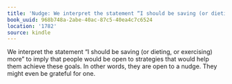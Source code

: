 ```yaml
---
title: 'Nudge: We interpret the statement “I should be saving (or dieting, …'
book_uuid: 968b748a-2abe-40ac-87c5-40ea4c7c6524
location: '1782'
source: kindle
---
```


We interpret the statement “I should be saving (or dieting, or exercising) more” to imply that people would be open to strategies that would help them achieve these goals. In other words, they are open to a nudge. They might even be grateful for one.